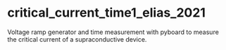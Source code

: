 # critical_current_time1_elias_2021

Voltage ramp generator and time measurement with pyboard to measure the critical current of a supraconductive device.
